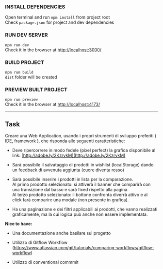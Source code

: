
### INSTALL DEPENDENCIES
Open terminal and run `npm install` from project root\
Check `package.json` for project and dev dependencies

### RUN DEV SERVER
`npm run dev`\
Check it in the browser at [http://localhost:3000/](http://localhost:3000/)

### BUILD PROJECT
`npm run build`\
`dist` folder will be created

### PREVIEW BUILT PROJECT
`npm run preview`\
Check it in the browser at [http://localhost:4173/](http://localhost:4173/)

---

## Task

Creare una Web Application, usando i propri strumenti di sviluppo preferiti ( IDE, framework ), che risponda alle seguenti caratteristiche:

  
-   Deve ripercorrere in modo fedele (pixel perfect) la grafica disponibile al link: [http://adobe.ly/2KzrvkM](http://adobe.ly/2KzrvkM)
    
-   Sarà possibile il salvataggio di prodotti in wishlist (localStorage) dando un feedback di avvenuta aggiunta (cuore diventa rosso)
    
-   Sarà possibile inserire i prodotti in lista per la comparazione.  
    Al primo prodotto selezionato: si attiverà il banner che comparirà con una transizione dal basso e sarà fixed rispetto alla pagina.  
    Al terzo prodotto selezionato: il bottone confronta diverrà attivo e al click farà comparire una modale (non presente in grafica).
    
-   Ha una paginazione e dei filtri applicabili ai prodotti, che vanno realizzati graficamente, ma la cui logica può anche non essere implementata.


**Nice to have:**

- Una documentazione anche basilare sul progetto

- Utilizzo di Gitflow Workflow (https://www.atlassian.com/git/tutorials/comparing-workflows/gitflow-workflow)

- Utilizzo di conventional commmit

